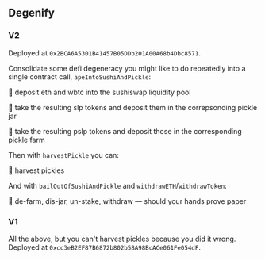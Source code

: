 ## Degenify

### V2

Deployed at `0x2BCA6A5301B41457B05DDb201A00A68b4Dbc8571`.


Consolidate some defi degeneracy you might like to do repeatedly into a single contract call, `apeIntoSushiAndPickle`:

🦧 deposit eth and wbtc into the sushiswap liquidity pool

🦧 take the resulting slp tokens and deposit them in the correpsonding pickle jar

🦧 take the resulting pslp tokens and deposit those in the corresponding pickle farm


Then with `harvestPickle` you can:

🦧 harvest pickles


And with `bailOutOfSushiAndPickle` and `withdrawETH`/`withdrawToken`:

🦧 de-farm, dis-jar, un-stake, withdraw — should your hands prove paper


### V1

All the above, but you can't harvest pickles because you did it wrong. Deployed at `0xcc3eB2EF87B6872b802b58A98BcACe061Fe054dF`.
